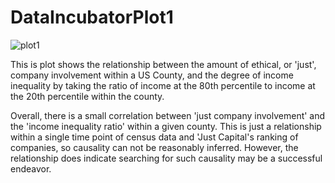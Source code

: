 # DataIncubatorPlot1

![plot1](https://user-images.githubusercontent.com/10912890/32162763-53d592cc-bd17-11e7-8d46-49af34ce01da.png)

This is plot shows the relationship between the amount of ethical, or 'just', company
involvement within a US County, and the degree of income inequality by taking the ratio
of income at the 80th percentile to income at the 20th percentile within the county.

Overall, there is a small correlation between 'just company involvement' and the
'income inequality ratio' within a given county. This is just a relationship within
a single time point of census data and 'Just Capital's ranking of companies, so
causality can not be reasonably inferred. However, the relationship does indicate
searching for such causality may be a successful endeavor.
